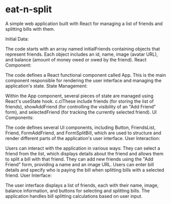 # eat-n-split

A simple web application built with React for managing a list of friends and splitting bills with them.

Initial Data:

The code starts with an array named initialFriends containing objects that represent friends. Each object includes an id, name, image (avatar URL), and balance (amount of money owed or owed by the friend).
React Component:

The code defines a React functional component called App. This is the main component responsible for rendering the user interface and managing the application's state.
State Management:

Within the App component, several pieces of state are managed using React's useState hook. c.clThese include friends (for storing the list of friends), showAddFriend (for controlling the visibility of an "Add Friend" form), and selectedFriend (for tracking the currently selected friend).
UI Components:

The code defines several UI components, including Button, FriendsList, Friend, FormAddFriend, and FormSplitBill, which are used to structure and render different parts of the application's user interface.
User Interaction:

Users can interact with the application in various ways:
They can select a friend from the list, which displays details about the friend and allows them to split a bill with that friend.
They can add new friends using the "Add Friend" form, providing a name and an image URL.
Users can enter bill details and specify who is paying the bill when splitting bills with a selected friend.
User Interface:

The user interface displays a list of friends, each with their name, image, balance information, and buttons for selecting and splitting bills.
The application handles bill splitting calculations based on user input.
